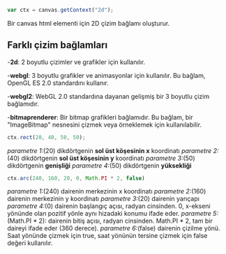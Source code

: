 ```JavaScript
var ctx = canvas.getContext("2d");
```
Bir canvas html elementi için 2D çizim bağlamı oluşturur.

## Farklı çizim bağlamları
-**2d**: 2 boyutlu çizimler ve grafikler için kullanılır.

-**webgl**: 3 boyutlu grafikler ve animasyonlar için kullanılır. Bu bağlam, OpenGL ES 2.0 standardını kullanır.

-**webgl2**: WebGL 2.0 standardına dayanan gelişmiş bir 3 boyutlu çizim bağlamıdır.

-**bitmaprenderer**: Bir bitmap grafikleri bağlamıdır. Bu bağlam, bir "ImageBitmap" nesnesini çizmek veya örneklemek için kullanılabilir.

```JavaScript
ctx.rect(20, 40, 50, 50);
```
*parametre 1:*(20)      dikdörtgenin **sol üst köşesinin x** koordinatı
*parametre 2:*(40)      dikdörtgenin **sol üst köşesinin y** koordinatı
*parametre 3:*(50)      dikdörtgenin **genişliği**
*parametre 4:*(50)      dikdörtgenin **yüksekliği**

```JavaScript
ctx.arc(240, 160, 20, 0, Math.PI * 2, false)
```
*parametre 1:*(240)             dairenin merkezinin x koordinatı
*parametre 2:*(160)             dairenin merkezinin y koordinatı
*parametre 3:*(20)              dairenin yarıçapı
*parametre 4:*(0)               dairenin başlangıç açısı, radyan cinsinden. 0,  x-ekseni yönünde olan pozitif yönle aynı hizadaki konumu ifade eder.
*parametre 5:*(Math.PI * 2):    dairenin bitiş açısı, radyan cinsinden. Math.PI * 2, tam bir daireyi ifade eder (360 derece).
*parametre 6:*(false)           dairenin çizilme yönü. Saat yönünde çizmek için true, saat yönünün tersine çizmek için false değeri kullanılır.
##

